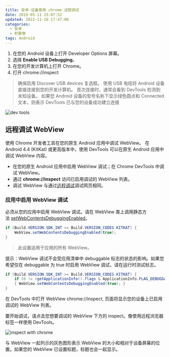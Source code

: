 ```yaml
---
title: 安卓-设备使用 chrome 远程调试
date: 2019-05-11 15:07:52
updated: 2022-11-16 17:47:00
categories:
  - 安卓
  - 积累卷
tags: Android
---
```


1. 在您的 Android 设备上打开 Developer Options 屏幕。
2. 选择 **Enable USB Debugging**。
3. 在您的开发计算机上打开 Chrome。
4. 打开 chrome://inspect

> 确保启用 Discover USB devices 复选框。
使用 USB 电缆将 Android 设备直接连接到您的开发计算机。 首次连接时，通常会看到 DevTools 检测到未知设备。 如果您 Android 设备的型号名称下显示绿色圆点和 Connected 文本，则表示 DevTools 已与您的设备成功建立连接

![dev tools](/images/安卓-积累卷/Android-设备使用-chrome远程调试/dev-tools.png)

## 远程调试 WebView

使用 Chrome 开发者工具在您的原生 Android 应用中调试 WebView。
在 Android 4.4 (KitKat) 或更高版本中，使用 DevTools 可以在原生 Android 应用中调试 WebView 内容。

* 在您的原生 Android 应用中启用 WebView 调试；在 Chrome DevTools 中调试 WebView。
* 通过 **chrome://inspect** 访问已启用调试的 WebView 列表。
* 调试 WebView 与通过[远程调试](https://developers.google.com/web/tools/chrome-devtools/debug/remote-debugging)调试网页相同。

### 应用中启用 WebView 调试

必须从您的应用中启用 WebView 调试。请在 WebView 类上调用静态方法 [setWebContentsDebuggingEnabled](https://developer.android.com/reference/android/webkit/WebView.html#setWebContentsDebuggingEnabled(boolean))。

```java
if (Build.VERSION.SDK_INT >= Build.VERSION_CODES.KITKAT) {
    WebView.setWebContentsDebuggingEnabled(true);
}
```

> 此设置适用于应用的所有 WebView。

提示：WebView 调试不会受应用清单中 debuggable 标志的状态的影响。如果您希望仅在 debuggable 为 true 时启用 WebView 调试，请在运行时测试标志。

```java
if (Build.VERSION.SDK_INT >= Build.VERSION_CODES.KITKAT) {
    if (0 != (getApplicationInfo().flags & ApplicationInfo.FLAG_DEBUGGABLE))
    { WebView.setWebContentsDebuggingEnabled(true); }
}
```

在 DevTools 中打开 WebView
chrome://inspect, 页面将显示您的设备上已启用调试的 WebView 列表。

要开始调试，请点击您想要调试的 WebView 下方的 inspect。像使用远程浏览器标签一样使用 DevTools。

![inspect with chrome](/images/安卓-积累卷/Android-设备使用-chrome远程调试/inspect-with-chrome.png)

与 WebView 一起列示的灰色图形表示 WebView 的大小和相对于设备屏幕的位置。如果您的 WebView 已设置标题，标题也会一起显示。
